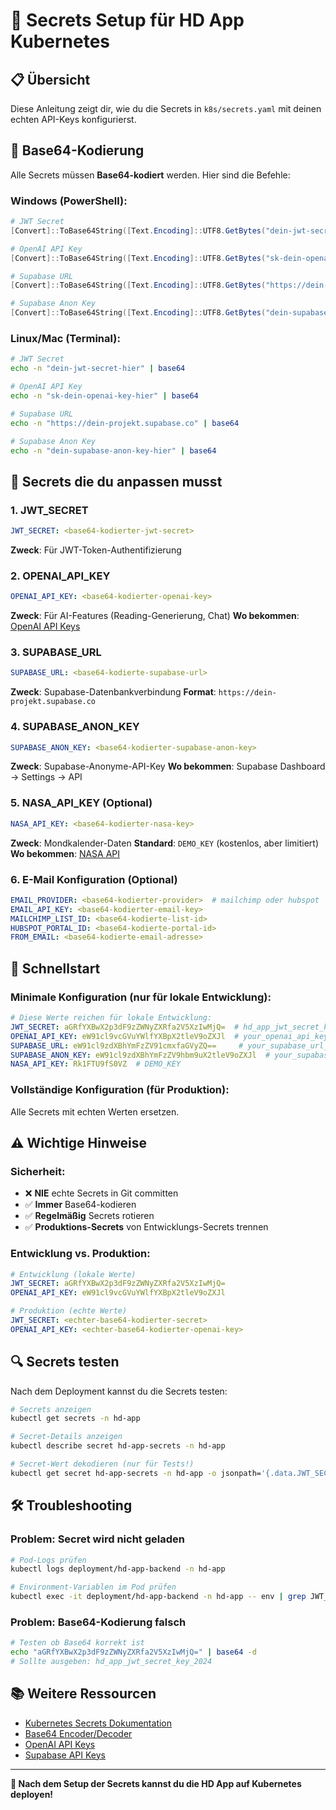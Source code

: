 # 🔐 Secrets Setup für HD App Kubernetes

## 📋 Übersicht

Diese Anleitung zeigt dir, wie du die Secrets in `k8s/secrets.yaml` mit deinen echten API-Keys konfigurierst.

## 🔧 Base64-Kodierung

Alle Secrets müssen **Base64-kodiert** werden. Hier sind die Befehle:

### **Windows (PowerShell):**

```powershell
# JWT Secret
[Convert]::ToBase64String([Text.Encoding]::UTF8.GetBytes("dein-jwt-secret-hier"))

# OpenAI API Key
[Convert]::ToBase64String([Text.Encoding]::UTF8.GetBytes("sk-dein-openai-key-hier"))

# Supabase URL
[Convert]::ToBase64String([Text.Encoding]::UTF8.GetBytes("https://dein-projekt.supabase.co"))

# Supabase Anon Key
[Convert]::ToBase64String([Text.Encoding]::UTF8.GetBytes("dein-supabase-anon-key-hier"))
```

### **Linux/Mac (Terminal):**

```bash
# JWT Secret
echo -n "dein-jwt-secret-hier" | base64

# OpenAI API Key
echo -n "sk-dein-openai-key-hier" | base64

# Supabase URL
echo -n "https://dein-projekt.supabase.co" | base64

# Supabase Anon Key
echo -n "dein-supabase-anon-key-hier" | base64
```

## 📝 Secrets die du anpassen musst

### **1. JWT_SECRET**

```yaml
JWT_SECRET: <base64-kodierter-jwt-secret>
```

**Zweck**: Für JWT-Token-Authentifizierung

### **2. OPENAI_API_KEY**

```yaml
OPENAI_API_KEY: <base64-kodierter-openai-key>
```

**Zweck**: Für AI-Features (Reading-Generierung, Chat)
**Wo bekommen**: [OpenAI API Keys](https://platform.openai.com/api-keys)

### **3. SUPABASE_URL**

```yaml
SUPABASE_URL: <base64-kodierte-supabase-url>
```

**Zweck**: Supabase-Datenbankverbindung
**Format**: `https://dein-projekt.supabase.co`

### **4. SUPABASE_ANON_KEY**

```yaml
SUPABASE_ANON_KEY: <base64-kodierter-supabase-anon-key>
```

**Zweck**: Supabase-Anonyme-API-Key
**Wo bekommen**: Supabase Dashboard → Settings → API

### **5. NASA_API_KEY (Optional)**

```yaml
NASA_API_KEY: <base64-kodierter-nasa-key>
```

**Zweck**: Mondkalender-Daten
**Standard**: `DEMO_KEY` (kostenlos, aber limitiert)
**Wo bekommen**: [NASA API](https://api.nasa.gov/)

### **6. E-Mail Konfiguration (Optional)**

```yaml
EMAIL_PROVIDER: <base64-kodierter-provider>  # mailchimp oder hubspot
EMAIL_API_KEY: <base64-kodierter-email-key>
MAILCHIMP_LIST_ID: <base64-kodierte-list-id>
HUBSPOT_PORTAL_ID: <base64-kodierte-portal-id>
FROM_EMAIL: <base64-kodierte-email-adresse>
```

## 🚀 Schnellstart

### **Minimale Konfiguration (nur für lokale Entwicklung):**

```yaml
# Diese Werte reichen für lokale Entwicklung:
JWT_SECRET: aGRfYXBwX2p3dF9zZWNyZXRfa2V5XzIwMjQ=  # hd_app_jwt_secret_key_2024
OPENAI_API_KEY: eW91cl9vcGVuYWlfYXBpX2tleV9oZXJl  # your_openai_api_key_here
SUPABASE_URL: eW91cl9zdXBhYmFzZV91cmxfaGVyZQ==     # your_supabase_url_here
SUPABASE_ANON_KEY: eW91cl9zdXBhYmFzZV9hbm9uX2tleV9oZXJl  # your_supabase_anon_key_here
NASA_API_KEY: Rk1FTU9fS0VZ  # DEMO_KEY
```

### **Vollständige Konfiguration (für Produktion):**

Alle Secrets mit echten Werten ersetzen.

## ⚠️ Wichtige Hinweise

### **Sicherheit:**

- ❌ **NIE** echte Secrets in Git committen
- ✅ **Immer** Base64-kodieren
- ✅ **Regelmäßig** Secrets rotieren
- ✅ **Produktions-Secrets** von Entwicklungs-Secrets trennen

### **Entwicklung vs. Produktion:**

```yaml
# Entwicklung (lokale Werte)
JWT_SECRET: aGRfYXBwX2p3dF9zZWNyZXRfa2V5XzIwMjQ=
OPENAI_API_KEY: eW91cl9vcGVuYWlfYXBpX2tleV9oZXJl

# Produktion (echte Werte)
JWT_SECRET: <echter-base64-kodierter-secret>
OPENAI_API_KEY: <echter-base64-kodierter-openai-key>
```

## 🔍 Secrets testen

Nach dem Deployment kannst du die Secrets testen:

```bash
# Secrets anzeigen
kubectl get secrets -n hd-app

# Secret-Details anzeigen
kubectl describe secret hd-app-secrets -n hd-app

# Secret-Wert dekodieren (nur für Tests!)
kubectl get secret hd-app-secrets -n hd-app -o jsonpath='{.data.JWT_SECRET}' | base64 -d
```

## 🛠️ Troubleshooting

### **Problem: Secret wird nicht geladen**

```bash
# Pod-Logs prüfen
kubectl logs deployment/hd-app-backend -n hd-app

# Environment-Variablen im Pod prüfen
kubectl exec -it deployment/hd-app-backend -n hd-app -- env | grep JWT_SECRET
```

### **Problem: Base64-Kodierung falsch**

```bash
# Testen ob Base64 korrekt ist
echo "aGRfYXBwX2p3dF9zZWNyZXRfa2V5XzIwMjQ=" | base64 -d
# Sollte ausgeben: hd_app_jwt_secret_key_2024
```

## 📚 Weitere Ressourcen

- [Kubernetes Secrets Dokumentation](https://kubernetes.io/docs/concepts/configuration/secret/)
- [Base64 Encoder/Decoder](https://www.base64encode.org/)
- [OpenAI API Keys](https://platform.openai.com/api-keys)
- [Supabase API Keys](https://supabase.com/dashboard/project/_/settings/api)

---

**🎯 Nach dem Setup der Secrets kannst du die HD App auf Kubernetes deployen!**
